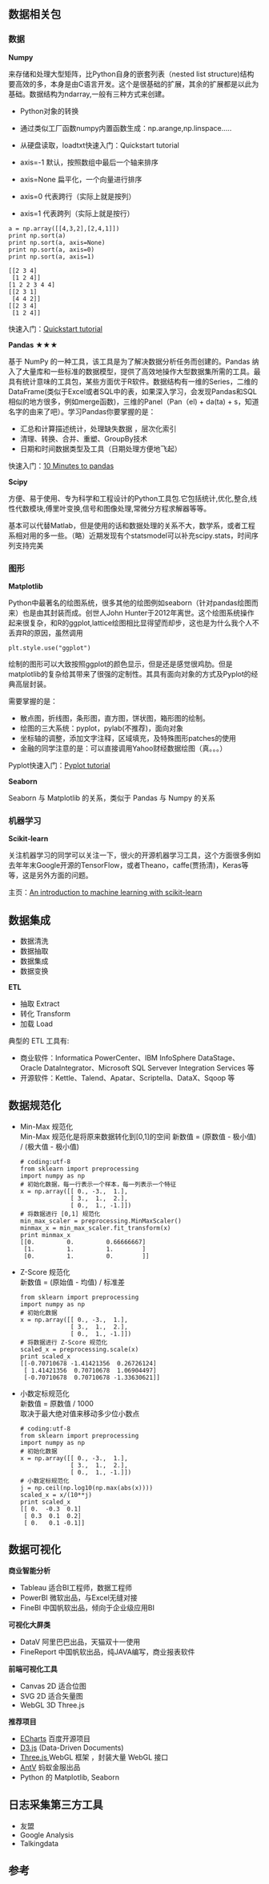 ## 数据相关包

### 数据

**Numpy**

来存储和处理大型矩阵，比Python自身的嵌套列表（nested list structure)结构要高效的多，本身是由C语言开发。这个是很基础的扩展，其余的扩展都是以此为基础。数据结构为ndarray,一般有三种方式来创建。

* Python对象的转换
* 通过类似工厂函数numpy内置函数生成：np.arange,np.linspace.....
* 从硬盘读取，loadtxt快速入门：Quickstart tutorial


* axis=-1 默认，按照数组中最后一个轴来排序
* axis=None 扁平化，一个向量进行排序
* axis=0 代表跨行（实际上就是按列）
* axis=1 代表跨列（实际上就是按行）

```
a = np.array([[4,3,2],[2,4,1]])
print np.sort(a)
print np.sort(a, axis=None)
print np.sort(a, axis=0)  
print np.sort(a, axis=1)  

[[2 3 4]
 [1 2 4]]
[1 2 2 3 4 4]
[[2 3 1]
 [4 4 2]]
[[2 3 4]
 [1 2 4]]

```

快速入门：[Quickstart tutorial](https://docs.scipy.org/doc/numpy-dev/user/quickstart.html)

**Pandas** ★★★

基于 NumPy 的一种工具，该工具是为了解决数据分析任务而创建的。Pandas 纳入了大量库和一些标准的数据模型，提供了高效地操作大型数据集所需的工具。最具有统计意味的工具包，某些方面优于R软件。数据结构有一维的Series，二维的DataFrame(类似于Excel或者SQL中的表，如果深入学习，会发现Pandas和SQL相似的地方很多，例如merge函数)，三维的Panel（Pan（el) + da(ta) + s，知道名字的由来了吧）。学习Pandas你要掌握的是：

* 汇总和计算描述统计，处理缺失数据 ，层次化索引
* 清理、转换、合并、重塑、GroupBy技术
* 日期和时间数据类型及工具（日期处理方便地飞起）

快速入门：[10 Minutes to pandas](https://pandas.pydata.org/pandas-docs/stable/10min.html)

**Scipy**

方便、易于使用、专为科学和工程设计的Python工具包.它包括统计,优化,整合,线性代数模块,傅里叶变换,信号和图像处理,常微分方程求解器等等。

基本可以代替Matlab，但是使用的话和数据处理的关系不大，数学系，或者工程系相对用的多一些。（略）近期发现有个statsmodel可以补充scipy.stats，时间序列支持完美



### 图形
**Matplotlib**

Python中最著名的绘图系统，很多其他的绘图例如seaborn（针对pandas绘图而来）也是由其封装而成。创世人John Hunter于2012年离世。这个绘图系统操作起来很复杂，和R的ggplot,lattice绘图相比显得望而却步，这也是为什么我个人不丢弃R的原因，虽然调用

`plt.style.use("ggplot")`

绘制的图形可以大致按照ggplot的颜色显示，但是还是感觉很鸡肋。但是matplotlib的复杂给其带来了很强的定制性。其具有面向对象的方式及Pyplot的经典高层封装。

需要掌握的是：

* 散点图，折线图，条形图，直方图，饼状图，箱形图的绘制。
* 绘图的三大系统：pyplot，pylab(不推荐)，面向对象
* 坐标轴的调整，添加文字注释，区域填充，及特殊图形patches的使用
* 金融的同学注意的是：可以直接调用Yahoo财经数据绘图（真。。。）

Pyplot快速入门：[Pyplot tutorial](https://matplotlib.org/users/pyplot_tutorial.html)

**Seaborn**

Seaborn 与 Matplotlib 的关系，类似于 Pandas 与 Numpy 的关系

### 机器学习

**Scikit-learn**

关注机器学习的同学可以关注一下，很火的开源机器学习工具，这个方面很多例如去年年末Google开源的TensorFlow，或者Theano，caffe(贾扬清)，Keras等等，这是另外方面的问题。

主页：[An introduction to machine learning with scikit-learn](https://scikit-learn.org/stable/tutorial/basic/tutorial.html)


## 数据集成
* 数据清洗
* 数据抽取
* 数据集成
* 数据变换

**ETL**

* 抽取 Extract
* 转化 Transform
* 加载 Load

典型的 ETL 工具有: 

* 商业软件：Informatica PowerCenter、IBM InfoSphere DataStage、Oracle DataIntegrator、Microsoft SQL Servever Integration Services 等
* 开源软件：Kettle、Talend、Apatar、Scriptella、DataX、Sqoop 等

## 数据规范化

* Min-Max 规范化  
  Min-Max 规范化是将原来数据转化到[0,1]的空间
  新数值 = (原数值 - 极小值) / (极大值 - 极小值)
  
  ```
  # coding:utf-8
  from sklearn import preprocessing
  import numpy as np
  # 初始化数据，每一行表示一个样本，每一列表示一个特征
  x = np.array([[ 0., -3.,  1.],
                [ 3.,  1.,  2.],
                [ 0.,  1., -1.]])
  # 将数据进行 [0,1] 规范化
  min_max_scaler = preprocessing.MinMaxScaler()
  minmax_x = min_max_scaler.fit_transform(x)
  print minmax_x
  [[0.         0.         0.66666667]
   [1.         1.         1.        ]
   [0.         1.         0.        ]]
  ```


* Z-Score 规范化  
  新数值 = (原始值 - 均值) / 标准差
  
  ```
  from sklearn import preprocessing
  import numpy as np
  # 初始化数据
  x = np.array([[ 0., -3.,  1.],
                [ 3.,  1.,  2.],
                [ 0.,  1., -1.]])
  # 将数据进行 Z-Score 规范化
  scaled_x = preprocessing.scale(x)
  print scaled_x
  [[-0.70710678 -1.41421356  0.26726124]
   [ 1.41421356  0.70710678  1.06904497]
   [-0.70710678  0.70710678 -1.33630621]]
  ```


* 小数定标规范化  
  新数值 = 原数值 / 1000  
  取决于最大绝对值来移动多少位小数点
  
  ```
  # coding:utf-8
  from sklearn import preprocessing
  import numpy as np
  # 初始化数据
  x = np.array([[ 0., -3.,  1.],
                [ 3.,  1.,  2.],
                [ 0.,  1., -1.]])
  # 小数定标规范化
  j = np.ceil(np.log10(np.max(abs(x))))
  scaled_x = x/(10**j)
  print scaled_x
  [[ 0.  -0.3  0.1]
   [ 0.3  0.1  0.2]
   [ 0.   0.1 -0.1]]
  ```


## 数据可视化

**商业智能分析**

* Tableau 适合BI工程师，数据工程师
* PowerBI 微软出品，与Excel无缝对接
* FineBI 中国帆软出品，倾向于企业级应用BI

**可视化大屏类**

* DataV 阿里巴巴出品，天猫双十一使用
* FineReport 中国帆软出品，纯JAVA编写，商业报表软件


**前端可视化工具**  

* Canvas 2D 适合位图  
* SVG 2D 适合矢量图  
* WebGL 3D Three.js

**推荐项目**

* [ECharts](https://echarts.baidu.com/) 百度开源项目  
* [D3.js](https://d3js.org/) (Data-Driven Documents)
* [Three.js ](https://threejs.org/) WebGL 框架 ，封装大量 WebGL 接口
* [AntV](http://antv.alipay.com) 蚂蚁金服出品
* Python 的 Matplotlib, Seaborn


## 日志采集第三方工具

* 友盟
* Google Analysis
* Talkingdata

## 参考
